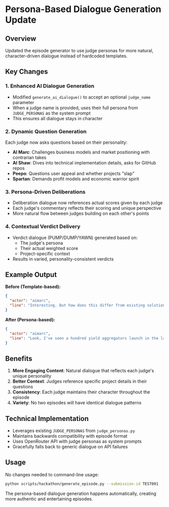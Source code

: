 # Persona-Based Dialogue Generation Update

## Overview
Updated the episode generator to use judge personas for more natural, character-driven dialogue instead of hardcoded templates.

## Key Changes

### 1. Enhanced AI Dialogue Generation
- Modified `generate_ai_dialogue()` to accept an optional `judge_name` parameter
- When a judge name is provided, uses their full persona from `JUDGE_PERSONAS` as the system prompt
- This ensures all dialogue stays in character

### 2. Dynamic Question Generation
Each judge now asks questions based on their personality:
- **AI Marc**: Challenges business models and market positioning with contrarian takes
- **AI Shaw**: Dives into technical implementation details, asks for GitHub repos
- **Peepo**: Questions user appeal and whether projects "slap" 
- **Spartan**: Demands profit models and economic warrior spirit

### 3. Persona-Driven Deliberations
- Deliberation dialogue now references actual scores given by each judge
- Each judge's commentary reflects their scoring and unique perspective
- More natural flow between judges building on each other's points

### 4. Contextual Verdict Delivery
- Verdict dialogue (PUMP/DUMP/YAWN) generated based on:
  - The judge's persona
  - Their actual weighted score
  - Project-specific context
- Results in varied, personality-consistent verdicts

## Example Output

**Before (Template-based):**
```json
{
  "actor": "aimarc",
  "line": "Interesting. But how does this differ from existing solutions? What's your moat?"
}
```

**After (Persona-based):**
```json
{
  "actor": "aimarc", 
  "line": "Look, I've seen a hundred yield aggregators launch in the last two years, and most of them are now digital ghost towns. You know what the problem is? You're building a commodity in a world where capital is mercenary..."
}
```

## Benefits
1. **More Engaging Content**: Natural dialogue that reflects each judge's unique personality
2. **Better Context**: Judges reference specific project details in their questions
3. **Consistency**: Each judge maintains their character throughout the episode
4. **Variety**: No two episodes will have identical dialogue patterns

## Technical Implementation
- Leverages existing `JUDGE_PERSONAS` from `judge_personas.py`
- Maintains backwards compatibility with episode format
- Uses OpenRouter API with judge personas as system prompts
- Gracefully falls back to generic dialogue on API failures

## Usage
No changes needed to command-line usage:
```bash
python scripts/hackathon/generate_episode.py --submission-id TEST001
```

The persona-based dialogue generation happens automatically, creating more authentic and entertaining episodes.